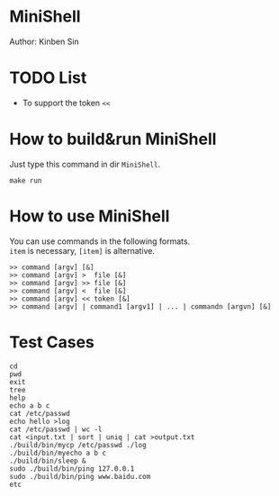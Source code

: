 # MiniShell
Author: Kinben Sin   

# TODO List
* To support the token `<<`

# How to build&run MiniShell
Just type this command in dir `MiniShell`.
```
make run
```

# How to use MiniShell
You can use commands in the following formats.  
`item` is necessary, `[item]` is alternative.  
```
>> command [argv] [&]
>> command [argv] >  file [&]
>> command [argv] >> file [&]
>> command [argv] <  file [&]
>> command [argv] << token [&]
>> command [argv] | command1 [argv1] | ... | commandn [argvn] [&]
```

# Test Cases
```
cd
pwd
exit
tree
help
echo a b c
cat /etc/passwd
echo hello >log
cat /etc/passwd | wc -l
cat <input.txt | sort | uniq | cat >output.txt
./build/bin/mycp /etc/passwd ./log
./build/bin/myecho a b c
./build/bin/sleep & 
sudo ./build/bin/ping 127.0.0.1
sudo ./build/bin/ping www.baidu.com
etc
```


